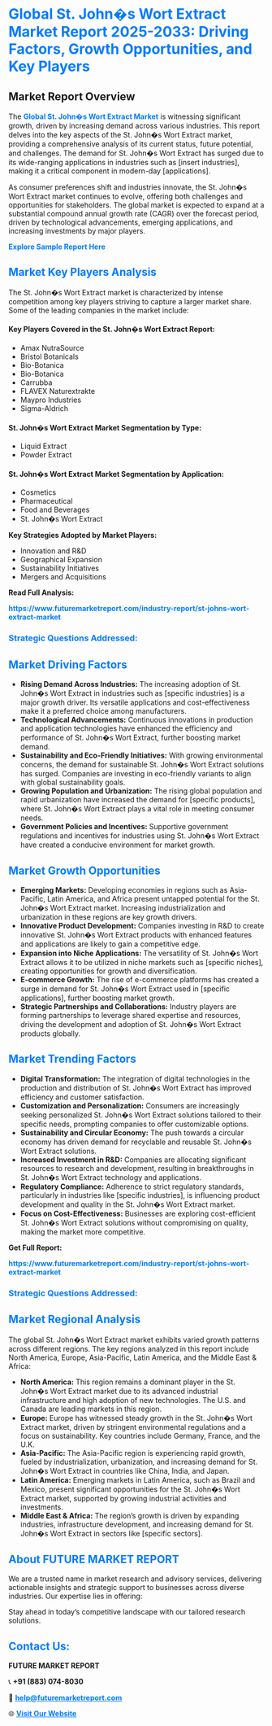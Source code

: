 <h1 style="color: #007BFF;">Global St. John�s Wort Extract Market Report 2025-2033: Driving Factors, Growth Opportunities, and Key Players</h1>

<section id="overview">
<h2>Market Report Overview</h2>
<p>The <a href="https://www.futuremarketreport.com/industry-report/st-johns-wort-extract-market" style="color: #007BFF; text-decoration: none;"><strong>Global St. John�s Wort Extract Market</strong></a> is witnessing significant growth, driven by increasing demand across various industries. This report delves into the key aspects of the St. John�s Wort Extract market, providing a comprehensive analysis of its current status, future potential, and challenges. The demand for St. John�s Wort Extract has surged due to its wide-ranging applications in industries such as [insert industries], making it a critical component in modern-day [applications].</p>
<p>As consumer preferences shift and industries innovate, the St. John�s Wort Extract market continues to evolve, offering both challenges and opportunities for stakeholders. The global market is expected to expand at a substantial compound annual growth rate (CAGR) over the forecast period, driven by technological advancements, emerging applications, and increasing investments by major players.</p>
</section>

<section id="overview">
<p><a href="https://www.futuremarketreport.com/request-sample/reportId=122281" style="color: #007BFF; text-decoration: none;"><strong>Explore Sample Report Here</strong></a></p>
</section>

<section id="key-players">
<h2 style="color: #007BFF;">Market Key Players Analysis</h2>
<p>The St. John�s Wort Extract market is characterized by intense competition among key players striving to capture a larger market share. Some of the leading companies in the market include:</p>
<h4>Key Players Covered in the St. John�s Wort Extract Report:</h4>
<ul><li>Amax NutraSource</li><li>Bristol Botanicals</li><li>Bio-Botanica</li><li>Bio-Botanica</li><li>Carrubba</li><li>FLAVEX Naturextrakte</li><li>Maypro Industries</li><li>Sigma-Aldrich</li></ul>
<h4>St. John�s Wort Extract Market Segmentation by Type:</h4>
<ul><li>Liquid Extract</li><li>Powder Extract</li></ul>

<h4>St. John�s Wort Extract Market Segmentation by Application:</h4>
<ul><li>Cosmetics</li><li>Pharmaceutical</li><li>Food and Beverages</li><li>St. John�s Wort Extract</li></ul>
<p><strong>Key Strategies Adopted by Market Players:</strong></p>
<ul>
<li>Innovation and R&D</li>
<li>Geographical Expansion</li>
<li>Sustainability Initiatives</li>
<li>Mergers and Acquisitions</li>
</ul>
</section>

<section>
<p><strong>Read Full Analysis: </strong></p><a href="https://www.futuremarketreport.com/industry-report/st-johns-wort-extract-market" style="color: #007BFF; text-decoration: none;"><strong>https://www.futuremarketreport.com/industry-report/st-johns-wort-extract-market</strong></a>
<h3 style="color: #007BFF;">Strategic Questions Addressed:</h3>
</section>

<section id="driving-factors">
<h2 style="color: #007BFF;">Market Driving Factors</h2>
<ul>
<li><strong>Rising Demand Across Industries:</strong> The increasing adoption of St. John�s Wort Extract in industries such as [specific industries] is a major growth driver. Its versatile applications and cost-effectiveness make it a preferred choice among manufacturers.</li>
<li><strong>Technological Advancements:</strong> Continuous innovations in production and application technologies have enhanced the efficiency and performance of St. John�s Wort Extract, further boosting market demand.</li>
<li><strong>Sustainability and Eco-Friendly Initiatives:</strong> With growing environmental concerns, the demand for sustainable St. John�s Wort Extract solutions has surged. Companies are investing in eco-friendly variants to align with global sustainability goals.</li>
<li><strong>Growing Population and Urbanization:</strong> The rising global population and rapid urbanization have increased the demand for [specific products], where St. John�s Wort Extract plays a vital role in meeting consumer needs.</li>
<li><strong>Government Policies and Incentives:</strong> Supportive government regulations and incentives for industries using St. John�s Wort Extract have created a conducive environment for market growth.</li>
</ul>
</section>

<section id="growth-opportunities">
<h2 style="color: #007BFF;">Market Growth Opportunities</h2>
<ul>
<li><strong>Emerging Markets:</strong> Developing economies in regions such as Asia-Pacific, Latin America, and Africa present untapped potential for the St. John�s Wort Extract market. Increasing industrialization and urbanization in these regions are key growth drivers.</li>
<li><strong>Innovative Product Development:</strong> Companies investing in R&D to create innovative St. John�s Wort Extract products with enhanced features and applications are likely to gain a competitive edge.</li>
<li><strong>Expansion into Niche Applications:</strong> The versatility of St. John�s Wort Extract allows it to be utilized in niche markets such as [specific niches], creating opportunities for growth and diversification.</li>
<li><strong>E-commerce Growth:</strong> The rise of e-commerce platforms has created a surge in demand for St. John�s Wort Extract used in [specific applications], further boosting market growth.</li>
<li><strong>Strategic Partnerships and Collaborations:</strong> Industry players are forming partnerships to leverage shared expertise and resources, driving the development and adoption of St. John�s Wort Extract products globally.</li>
</ul>
</section>

<section id="trending-factors">
<h2 style="color: #007BFF;">Market Trending Factors</h2>
<ul>
<li><strong>Digital Transformation:</strong> The integration of digital technologies in the production and distribution of St. John�s Wort Extract has improved efficiency and customer satisfaction.</li>
<li><strong>Customization and Personalization:</strong> Consumers are increasingly seeking personalized St. John�s Wort Extract solutions tailored to their specific needs, prompting companies to offer customizable options.</li>
<li><strong>Sustainability and Circular Economy:</strong> The push towards a circular economy has driven demand for recyclable and reusable St. John�s Wort Extract solutions.</li>
<li><strong>Increased Investment in R&D:</strong> Companies are allocating significant resources to research and development, resulting in breakthroughs in St. John�s Wort Extract technology and applications.</li>
<li><strong>Regulatory Compliance:</strong> Adherence to strict regulatory standards, particularly in industries like [specific industries], is influencing product development and quality in the St. John�s Wort Extract market.</li>
<li><strong>Focus on Cost-Effectiveness:</strong> Businesses are exploring cost-efficient St. John�s Wort Extract solutions without compromising on quality, making the market more competitive.</li>
</ul>
</section>

<section>
<p><strong>Get Full Report: </strong></p><a href="https://www.futuremarketreport.com/industry-report/st-johns-wort-extract-market" style="color: #007BFF; text-decoration: none;"><strong>https://www.futuremarketreport.com/industry-report/st-johns-wort-extract-market</strong></a>
<h3 style="color: #007BFF;">Strategic Questions Addressed:</h3>
</section>


<section id="regional-analysis">
<h2 style="color: #007BFF;">Market Regional Analysis</h2>
<p>The global St. John�s Wort Extract market exhibits varied growth patterns across different regions. The key regions analyzed in this report include North America, Europe, Asia-Pacific, Latin America, and the Middle East & Africa:</p>
<ul>
<li><strong>North America:</strong> This region remains a dominant player in the St. John�s Wort Extract market due to its advanced industrial infrastructure and high adoption of new technologies. The U.S. and Canada are leading markets in this region.</li>
<li><strong>Europe:</strong> Europe has witnessed steady growth in the St. John�s Wort Extract market, driven by stringent environmental regulations and a focus on sustainability. Key countries include Germany, France, and the U.K.</li>
<li><strong>Asia-Pacific:</strong> The Asia-Pacific region is experiencing rapid growth, fueled by industrialization, urbanization, and increasing demand for St. John�s Wort Extract in countries like China, India, and Japan.</li>
<li><strong>Latin America:</strong> Emerging markets in Latin America, such as Brazil and Mexico, present significant opportunities for the St. John�s Wort Extract market, supported by growing industrial activities and investments.</li>
<li><strong>Middle East & Africa:</strong> The region’s growth is driven by expanding industries, infrastructure development, and increasing demand for St. John�s Wort Extract in sectors like [specific sectors].</li>
</ul>
</section>

<footer>
<h2 style="color: #007BFF;">About FUTURE MARKET REPORT</h2>
<p>We are a trusted name in market research and advisory services, delivering actionable insights and strategic support to businesses across diverse industries. Our expertise lies in offering:</p>

<p>Stay ahead in today’s competitive landscape with our tailored research solutions.</p>

<h2 style="color: #007BFF;">Contact Us:</h2>
<p><strong>FUTURE MARKET REPORT</strong></p>
<p>📞 <strong>+91 (883) 074-8030</strong></p>
<p>📧 <strong><a href="mailto:help@futuremarketreport.com" style="color: #007BFF;">help@futuremarketreport.com</a></strong></p>
<p>🌐 <strong><a href="https://www.futuremarketreport.com/" style="color: #007BFF;">Visit Our Website</a></strong></p>
</footer>